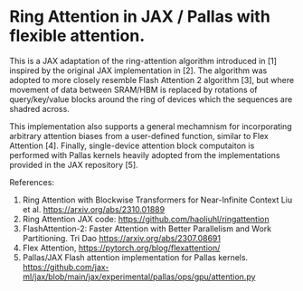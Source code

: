 # Ring Attention in JAX / Pallas with flexible attention.

This is a JAX adaptation of the ring-attention algorithm introduced in [1] inspired by
the original JAX implementation in [2]. The algorithm was adopted to more closely
resemble Flash Attention 2 algorithm [3], but where movement of data between SRAM/HBM is
replaced by rotations of query/key/value blocks around the ring of devices which the
sequences are shadred across.

This implementation also supports a general mechamnism for incorporating arbitrary
attention biases from a user-defined function, similar to Flex Attention [4]. Finally, 
single-device attention block computaiton is performed with Pallas kernels heavily
adopted from the implementations provided in the JAX repository [5].

References:
1. Ring Attention with Blockwise Transformers for Near-Infinite Context Liu et al. 
    https://arxiv.org/abs/2310.01889
2. Ring Attention JAX code: https://github.com/haoliuhl/ringattention
3. FlashAttention-2: Faster Attention with Better Parallelism and Work Partitioning. Tri
    Dao https://arxiv.org/abs/2307.08691
4. Flex Attention, https://pytorch.org/blog/flexattention/
5. Pallas/JAX Flash attention implementation for Pallas kernels.
    https://github.com/jax-ml/jax/blob/main/jax/experimental/pallas/ops/gpu/attention.py
